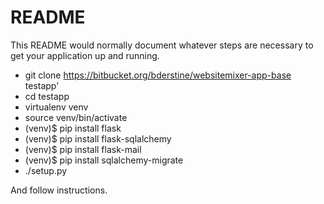 # README #

This README would normally document whatever steps are necessary to get your application up and running.

* git clone https://bitbucket.org/bderstine/websitemixer-app-base testapp'
* cd testapp
* virtualenv venv
* source venv/bin/activate
* (venv)$ pip install flask
* (venv)$ pip install flask-sqlalchemy
* (venv)$ pip install flask-mail
* (venv)$ pip install sqlalchemy-migrate
* ./setup.py

And follow instructions.